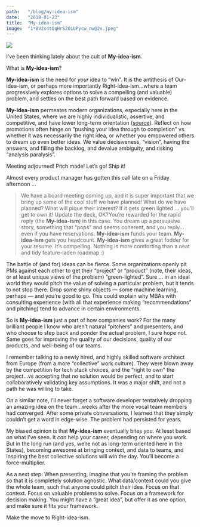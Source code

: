 ```yaml
---
path:	"/blog/my-idea-ism"
date:	"2018-01-23"
title:	"My-idea-ism"
image:	"1*8V2s4tQqHrS2OiUPycw_nw@2x.jpeg"
---
```


![](/images/1*8V2s4tQqHrS2OiUPycw_nw@2x.jpeg)

I’ve been thinking lately about the cult of **My-idea-ism**.

What is **My-idea-ism**?

**My-idea-ism** is the need for *your* idea to “win”. It is the antithesis of Our-idea-ism, or perhaps more importantly Right-idea-ism…where a team progressively explores options to solve a compelling (and valuable) problem, and settles on the best path forward based on evidence.

**My-idea-ism** permeates modern organizations, especially here in the United States, where we are highly individualistic, assertive, and competitive, and have lower long-term orientation ([source](https://pdfs.semanticscholar.org/a0b3/cd6db2e0038a2bb174c48560814861aeacb3.pdf)). Reflect on how promotions often hinge on “pushing your idea through to completion” vs. whether it was necessarily the right idea, or whether you empowered others to dream up even better ideas. We value decisiveness, “vision”, having the answers, and filling the backlog, and devalue ambiguity, and risking “analysis paralysis”.

Meeting adjourned! Pitch made! Let’s go! Ship it!

Almost every product manager has gotten this call late on a Friday afternoon …


> We have a board meeting coming up, and it is super important that we bring up some of the cool stuff we have planned! What do we have planned? What will pique their interest? If it gets green lighted … you’ll get to own it! Update the deck, OK?You’re rewarded for the rapid reply (the **My-idea-ism**) in this case. You dream up a persuasive story, something that “pops” and seems coherent, and you reply…even if you have reservations. **My-idea-ism** funds your team. **My-idea-ism** gets you headcount. **My-idea-ism** gives a great fodder for your resume. It’s compelling. Nothing is more comforting than a neat and tidy feature-laden roadmap :)

The battle of (and for) ideas can be fierce. Some organizations openly pit PMs against each other to get their “project” or “product” (note, their ideas, or at least unique views of the problem) “green-lighted”. Sure … in an ideal world they would pitch the value of solving a particular problem, but it tends to not stop there. Drop some shiny objects — some machine learning, perhaps — and you’re good to go. This could explain why MBAs with consulting experience (with all that experience making “recommendations” and pitching) tend to advance in certain environments.

So is **My-idea-ism** just a part of how companies work? For the many brilliant people I know who aren’t natural “pitchers” and presenters, and who choose to step back and ponder the actual problem, I sure hope not. Same goes for improving the quality of our decisions, quality of our products, and well-being of our teams.

I remember talking to a newly hired, and highly skilled software architect from Europe (from a more “collective” work culture). They were blown away by the competition for tech stack choices, and the “right to own” the project…vs accepting that no solution would be perfect, and to start collaboratively validating key assumptions. It was a major shift, and not a path he was willing to take.

On a similar note, I’ll never forget a software developer tentatively dropping an amazing idea on the team…weeks after the more vocal team members had converged. After some private conversations, I learned that they simply couldn’t get a word in edge-wise. The problem had persisted for years.

My biased opinion is that **My-idea-ism** eventually bites you. At least based on what I’ve seen. It *can* help your career, depending on where you work. But in the long run (and yes, we’re not as long-term oriented here in the States), becoming awesome at bringing context, and data to teams, and inspiring the best collective solutions will win the day. You’ll become a force-multiplier.

As a next step: When presenting, imagine that you’re framing the problem so that it is completely solution agnostic. What data/context could you give the whole team, such that anyone could pitch *their* idea. Focus on that context. Focus on valuable problems to solve. Focus on a framework for decision making. You might have a “great idea”, but offer it as one option, and make sure it fits your framework.

Make the move to Right-idea-ism.

